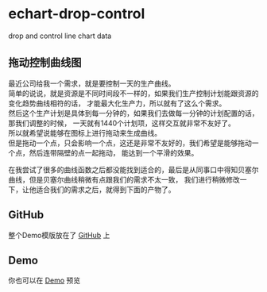 # echart-drop-control
drop and control line chart data

## 拖动控制曲线图

最近公司给我一个需求，就是要控制一天的生产曲线。  
简单的说说，就是资源是不同时间段不一样的，如果我们生产控制计划能跟资源的变化趋势曲线相符的话，
才能最大化生产力，所以就有了这么个需求。  
然后这个生产计划是具体到每一分钟的，如果我们去做每一分钟的计划配置的话，那我们调整的时候，
一天就有1440个计划项，这样交互就非常不友好了。  
所以就希望说能够在图标上进行拖动来生成曲线。  
但是拖动一个点，只会影响一个点，这还是非常不友好的，我们希望是能够拖动一个点，然后连带隔壁的点一起拖动，
能达到一个平滑的效果。

在我尝试了很多的曲线函数之后都没能找到适合的，最后是从同事口中得知贝塞尔曲线，但是贝塞尔曲线稍微有点跟我们的需求不太一致，
我们进行稍微修改一下，让他适合我们的需求之后，就得到下面的产物了。

## GitHub
整个Demo模版放在了 [GitHub](https://github.com/xulancelee/echart-drop-control) 上

## Demo
你也可以在 [Demo](http://xulacne.com/demo/echart-drop-control.html) 预览

